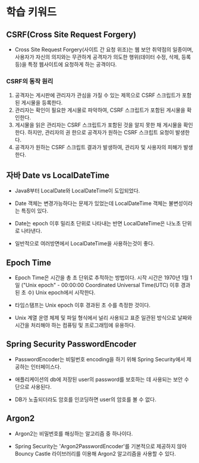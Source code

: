 # 학습 키워드

## CSRF(Cross Site Request Forgery)
- Cross Site Request Forgery(사이트 간 요청 위조)는 웹 보안 취약점의 일종이며, 사용자가 자신의 의지와는 무관하게 공격자가 의도한 행위(데이터 수정, 삭제, 등록 등)을 특정 웹사이트에 요청하게 하는 공격이다.

### CSRF의 동작 원리
1. 공격자는 게시판에 관리자가 관심을 가질 수 있는 제목으로 CSRF 스크립트가 포함된 게시물을 등록한다.
2. 관리자는 확인이 필요한 게시물로 파악하여, CSRF 스크립트가 포함된 게시물을 확인한다.
3. 게시물을 읽은 관리자는 CSRF 스크립트가 포함된 것을 알지 못한 채 게시물을 확인한다. 하지만, 관리자의 권 한으로 공격자가 원하는 CSRF 스크립트 요청이 발생한다.
4. 공격자가 원하는 CSRF 스크립트 결과가 발생하여, 관리자 및 사용자의 피해가 발생한다.

## 자바 Date vs LocalDateTime
- Java8부터 LocalDate와 LocalDateTime이 도입되었다.

- Date 객체는 변경가능하다는 문제가 있었는데 LocalDateTime 객체는 불변성이라는 특징이 있다.

- Date는 epoch 이후 밀리초 단위로 나타내는 반면 LocalDateTime은 나노초 단위로 나타낸다.

- 일반적으로 여러방면에서 LocalDateTime을 사용하는것이 좋다.

## Epoch Time
- Epoch Time은 시간을 총 초 단위로 추적하는 방법이다. 시작 시간은 1970년 1월 1일 ("Unix epoch" - 00:00:00 Coordinated Universal Time(UTC) 이후 경과된 초 수) Unix epoch에서 시작한다.

- 타임스탬프는 Unix epoch 이후 경과된 초 수를 측정한 것이다.

- Unix 계열 운영 체제 및 파일 형식에서 널리 사용되고 표준 일관된 방식으로 날짜와 시간을 처리해야 하는 컴퓨팅 및 프로그래밍에 유용하다.

## Spring Security PasswordEncoder
- PasswordEncoder는 비밀번호 encoding을 하기 위해 Spring Security에서 제공하는 인터페이스다.

- 애플리케이션의 db에 저장된 user의 password를 보호하는 데 사용되는 보안 수단으로 사용된다.

- DB가 노출되더라도 암호를 인코딩하면 user의 암호를 볼 수 없다.

## Argon2
- Argon2는 비밀번호를 해싱하는 알고리즘 중 하나이다.

- Spring Security는 'Argon2PasswordEncoder'를 기본적으로 제공하지 않아 Bouncy Castle 라이브러리를 이용해 Argon2 알고리즘을 사용할 수 있다.
